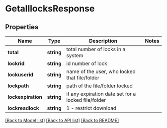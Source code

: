 # GetalllocksResponse

## Properties
Name | Type | Description | Notes
------------ | ------------- | ------------- | -------------
**total** | **string** | total number of locks in a system | 
**lockrid** | **string** | id number of lock | 
**lockuserid** | **string** | name of the user, who locked that file/folder | 
**lockpath** | **string** | path of the file/folder locked | 
**lockexpiration** | **string** | if any expiration date set for a locked file/folder | 
**lockreadlock** | **string** | 1 - restrict download | 

[[Back to Model list]](../README.md#documentation-for-models) [[Back to API list]](../README.md#documentation-for-api-endpoints) [[Back to README]](../README.md)


